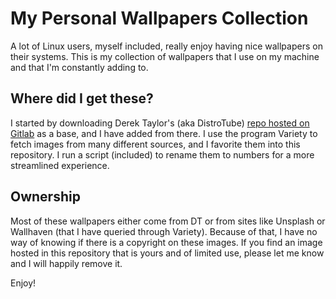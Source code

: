 # My Personal Wallpapers Collection

A lot of Linux users, myself included, really enjoy having nice wallpapers on their systems.  This is my collection of wallpapers that I use on my machine and that I'm constantly adding to.

## Where did I get these?

I started by downloading Derek Taylor's (aka DistroTube) [repo hosted on Gitlab](https://gitlab.com/dwt1/wallpapers) as a base, and I have added from there.  I use the program Variety to fetch images from many different sources, and I favorite them into this repository.  I run a script (included) to rename them to numbers for a more streamlined experience. 

## Ownership

Most of these wallpapers either come from DT or from sites like Unsplash or Wallhaven (that I have queried through Variety).  Because of that, I have no way of knowing if there is a copyright on these images. If you find an image hosted in this repository that is yours and of limited use, please let me know and I will happily remove it.

Enjoy!
